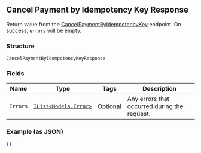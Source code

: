 ## Cancel Payment by Idempotency Key Response

Return value from the [CancelPaymentByIdempotencyKey](#endpoint-payments-cancelpaymentbyidempotencykey) endpoint.  On success,
`errors` will be empty.

### Structure

`CancelPaymentByIdempotencyKeyResponse`

### Fields

| Name | Type | Tags | Description |
|  --- | --- | --- | --- |
| `Errors` | [`IList<Models.Error>`](/doc/models/error.md) | Optional | Any errors that occurred during the request. |

### Example (as JSON)

```json
{}
```

